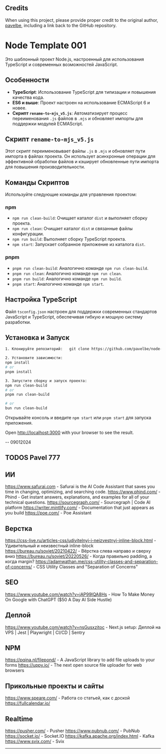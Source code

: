 ## Credits
When using this project, please provide proper credit to the original author, [pavelbe](https://github.com/pavelbe), including a link back to the GitHub repository.


# Node Template 001

Это шаблонный проект Node.js, настроенный для использования TypeScript и современных возможностей JavaScript.

## Особенности

- **TypeScript**: Использование TypeScript для типизации и повышения качества кода.
- **ES6 и выше**: Проект настроен на использование ECMAScript 6 и новее.
- **Скрипт `rename-to-mjs_v5.js`**: Автоматизирует процесс переименования `.js` файлов в `.mjs` и обновляет импорты для поддержки модулей ECMAScript.

## Скрипт `rename-to-mjs_v5.js`

Этот скрипт переименовывает файлы `.js` в `.mjs` и обновляет пути импорта в файлах проекта. Он использует асинхронные операции для эффективной обработки файлов и кэширует обновленные пути импорта для повышения производительности.

## Команды Скриптов

Используйте следующие команды для управления проектом:

### npm

- `npm run clean-build`: Очищает каталог `dist` и выполняет сборку проекта.
- `npm run clean`: Очищает каталог `dist` и связанные файлы конфигурации.
- `npm run build`: Выполняет сборку TypeScript проекта.
- `npm start`: Запускает собранное приложение из каталога `dist`.

### pnpm

- `pnpm run clean-build`: Аналогично команде `npm run clean-build`.
- `pnpm run clean`: Аналогично команде `npm run clean`.
- `pnpm run build`: Аналогично команде `npm run build`.
- `pnpm start`: Аналогично команде `npm start`.

## Настройка TypeScript

Файл `tsconfig.json` настроен для поддержки современных стандартов JavaScript и TypeScript, обеспечивая гибкую и мощную систему разработки.

## Установка и Запуск

```bash
1. Клонируйте репозиторий:   git clone https://github.com/pavelbe/node-template-001.git

2. Установите зависимости:
npm install
# or
pnpm install

3. Запустите сборку и запуск проекта:
npm run clean-build
# or
pnpm run clean-build

# or
bun run clean-build

```
Открывайте консоль и введите `npm start` или `pnpm start` для запуска приложения.

Open [http://localhost:3000](http://localhost:3000) with your browser to see the result.




--
09012024

## TODOS Pavel 777

## ИИ
https://www.safurai.com - Safurai is the AI Code Assistant that saves you time in changing, optimizing, and searching code.
https://www.phind.com/ - Phind - Get instant answers, explanations, and examples for all of your technical questions.
https://sourcegraph.com/ - Sourcegraph | Code AI platform
https://writer.mintlify.com/ - Documentation that just
appears as you build
https://poe.com/ - Poe Assistant

## Верстка
https://css-live.ru/articles-css/udivitelnyj-i-neizvestnyj-inline-block.html - Удивительный и неизвестный inline-block
https://bureau.ru/soviet/20210422/ - Вёрстка слева направо и сверху вниз
https://bureau.ru/soviet/20220526/ - Когда правильно padding, а когда margin?
https://adamwathan.me/css-utility-classes-and-separation-of-concerns/ - CSS Utility Classes and "Separation of Concerns"

## SEO
https://www.youtube.com/watch?v=jAP99IQA8Hs - How To Make Money On Google with ChatGPT ($50 A Day AI Side Hustle)



## Деплой
https://www.youtube.com/watch?v=nsGusxzitoc - Next.js setup: Деплой на VPS | Jest | Playwright | CI/CD | Sentry


## NPM
https://pqina.nl/filepond/  - A JavaScript library to add file uploads to your forms
https://uppy.io/ - The next open source file uploader for web browsers




## Прикольные проекты и сайты
https://www.speare.com/ - Работа со статьей, как с доской
https://fullcalendar.io/



## Realtime
https://pusher.com/ - Pusher
https://www.pubnub.com/ - PubNub
https://socket.io/ - Socket.IO
https://kafka.apache.org/index.html - Kafka
https://www.svix.com/ - Svix



---




